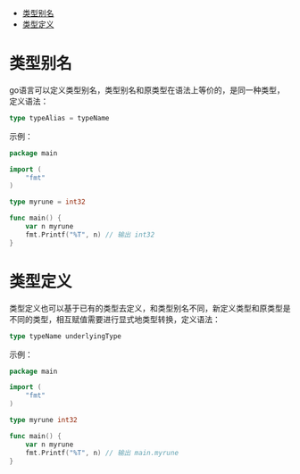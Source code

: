 - [类型别名](#类型别名)
- [类型定义](#类型定义)

# 类型别名

go语言可以定义类型别名，类型别名和原类型在语法上等价的，是同一种类型，定义语法：

```go
type typeAlias = typeName
```

示例：

```go
package main

import (
	"fmt"
)

type myrune = int32

func main() {
	var n myrune
	fmt.Printf("%T", n) // 输出 int32
}
```

# 类型定义

类型定义也可以基于已有的类型去定义，和类型别名不同，新定义类型和原类型是不同的类型，相互赋值需要进行显式地类型转换，定义语法：

```go
type typeName underlyingType
```

示例：

```go
package main

import (
	"fmt"
)

type myrune int32

func main() {
	var n myrune
	fmt.Printf("%T", n) // 输出 main.myrune
}
```
